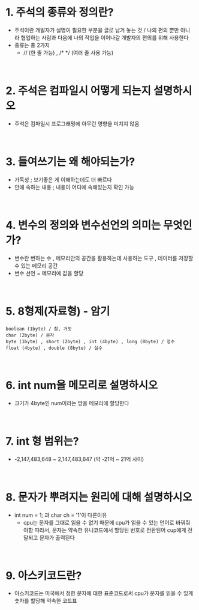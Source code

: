 # 1. 주석의 종류와 정의란?
- 주석이란 개발자가 설명이 필요한 부분을 글로 남겨 놓는 것 / 나의 편의 뿐만 아니라 협업하는 사람과 다음에 나의 작업을 이어나갈 개발자의 편의를 위해 사용한다
- 종류는 총 2가지 
    - // (한 줄 가능) , /* */ (여러 줄 사용 가능)
<br>

# 2. 주석은 컴파일시 어떻게 되는지 설명하시오
- 주석은 컴파일시 프로그래밍에 아무런 영향을 미치지 않음
<br>

# 3. 들여쓰기는 왜 해야되는가?
- 가독성 ; 보기좋은 게 이해하는데도 더 빠르다
- 안에 속하는 내용 ; 내용이 어디에 속해있는지 확인 가능
<br>

# 4. 변수의 정의와 변수선언의 의미는 무엇인가?
- 변수란 변하는 수 , 메모리안의 공간을 활용하는데 사용하는 도구 , 데이터를 저장할 수 있는 메모리 공간
- 변수 선언 = 메모리에 값을 할당
<br>

# 5. 8형제(자료형) - 암기 
    boolean (1byte) / 참, 거짓
    char (2byte) / 문자
    byte (1byte) , short (2byte) , int (4byte) , long (8byte) / 정수
    float (4byte) , double (8byte) / 실수
<br>

# 6. int num을 메모리로 설명하시오
- 크기가 4byte인 num이라는 방을 메모리에 할당한다
<br>

# 7. int 형 범위는?
- -2,147,483,648 ~ 2,147,483,647 (약 -21억 ~ 21억 사이)
<br>

# 8. 문자가 뿌려지는 원리에 대해 설명하시오 
- int num = 1; 과 char ch = '1'이 다른이유
    - cpu는 문자를 그대로 읽을 수 없기 때문에 cpu가 읽을 수 있는 언어로 바꿔줘야함 따라서, 문자는 약속한 유니코드에서 할당된 번호로 전환된어 cup에게 전달되고 문자가 출력된다 
<br>

# 9. 아스키코드란?
- 아스키코드는 미국에서 정한 문자에 대한 표준코드로써 cpu가 문자를 읽을 수 있게 숫자를 할당해 약속한 코드표 
